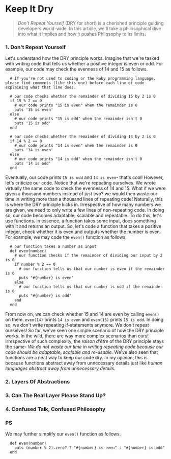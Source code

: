 # Keep It Dry

> *Don't Repeat Yourself* (DRY for short) is a cherished principle guiding developers world-wide. In this article, we'll take a philosophical dive into what it implies and how it pushes Philosophy to its limits.

### 1. Don't Repeat Yourself

  Let's understand how the DRY principle works. Imagine that we're tasked with writing code that tells us whether a positive integer is even or odd. For example, our code may check the evenness of 14 and 15 as follows.


```
  # If you're not used to coding or the Ruby programming language, please find comments (like this one) before each line of code explaining what that line does.

  # our code checks whether the remainder of dividing 15 by 2 is 0
  if 15 % 2 == 0
    # our code prints "15 is even" when the remainder is 0
    puts '15 is even'
  else
    # our code prints "15 is odd" when the remainder isn't 0
    puts '15 is odd'
  end

  # our code checks whether the remainder of dividing 14 by 2 is 0
  if 14 % 2 == 0
    # our code prints "14 is even" when the remainder is 0
    puts '14 is even'
  else
    # our code prints "14 is odd" when the remainder isn't 0
    puts '14 is odd'
  end
```


  Eventually, our code prints `15 is odd` and `14 is even`- that's cool! However, let's criticize our code. Notice that we're repeating ourselves. We wrote virtually the same code to check the evenness of 14 and 15. What if we were given a thousand numbers instead of just two? we would then waste our time in writing more than a thousand lines of repeating code! Naturally, this is where the DRY principle kicks in. Irrespective of how many numbers we are given, we need to only write a few lines of non-repeating code. In doing so, our code becomes adaptable, scalable and repeatable. To do this, let's use functions. In essence, a function takes some input, does something with it and returns an output. So, let's code a function that takes a positive integer, check whether it is even and outputs whether the number is even. For example, we may code the `even()` function as follows.


```
  # our function takes a number as input
  def even(number)
    # our function checks if the remainder of dividing our input by 2 is 0
    if number % 2 == 0
      # our function tells us that our number is even if the remainder is 0
      puts "#{number} is even"
    else
      # our function tells us that our number is odd if the remainder is 0
      puts "#{number} is odd"
    end
  end
```

  From now on, we can check whether 15 and 14 are even by calling `even()` on them. `even(14)` prints `14 is even` and `even(15)` prints `15 is odd`. In doing so, we don't write repeating if-statements anymore. We don't repeat ourselves! So far, we've seen one simple scenario of how the DRY principle works. In the wild, there are way more complex scenarios than ours! Irrespective of such complexity, the *raison d'être* of the DRY principle stays the same- *We do not waste our time in writing repeating code because our code should be adaptable, scalable and re-usable.* We've also seen that functions are a neat way to keep our code dry. In my opinion, this is because functions abstract away from unnecessary details just like *human languages abstract away from unnecessary details*.


### 2. Layers Of Abstractions

### 3. Can The Real Layer Please Stand Up?

### 4. Confused Talk, Confused Philosophy


### PS

  We may further simplify our `even()` function as follows.


```
  def even(number)
    puts (number % 2).zero? ? "#{number} is even" : "#{number} is odd"
  end
```
